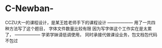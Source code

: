 # C-Newban-
CCZU大一的课程设计，是某王姓老师手下的课程设计
——————
用了一共四种方法写了这个题目，
字体文件数量比较有限
因为写字体这个工作实在是太累了，
——————
学弟学妹请低调使用，
同时承接代做课设业务，包文档包代码不包过

